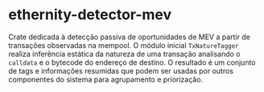 # ethernity-detector-mev

Crate dedicada à detecção passiva de oportunidades de MEV a partir de transações observadas na mempool. O módulo inicial `TxNatureTagger` realiza inferência estática da natureza de uma transação analisando o `calldata` e o bytecode do endereço de destino. O resultado é um conjunto de tags e informações resumidas que podem ser usadas por outros componentes do sistema para agrupamento e priorização.
